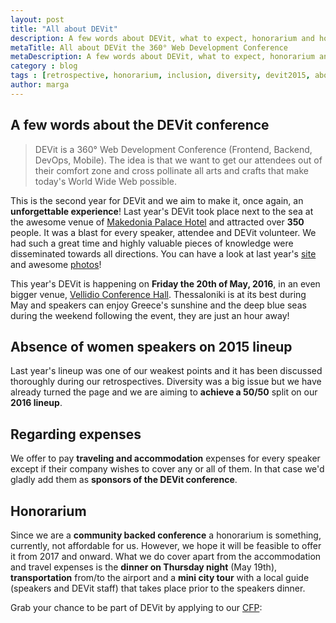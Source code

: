 ```yaml
---
layout: post
title: "All about DEVit"
description: A few words about DEVit, what to expect, honorarium and how we tackle diversity and inclusion
metaTitle: All about DEVit the 360° Web Development Conference
metaDescription: A few words about DEVit, what to expect, honorarium and how we tackle diversity and inclusion
category : blog
tags : [retrospective, honorarium, inclusion, diversity, devit2015, about, mea culpa]
author: marga
---
```



## A few words about the DEVit conference

>DEVit is a 360° Web Development Conference (Frontend, Backend, DevOps, Mobile). The idea is that we want to get our attendees out of their comfort zone and cross pollinate all arts and crafts that make today's World Wide Web possible.

This is the second year for DEVit and we aim to make it, once again, an **unforgettable experience**! Last year's DEVit took place next to the sea at the awesome venue of [Makedonia Palace Hotel](http://www.makedoniapalace.com/) and attracted over **350** people. It was a blast for every speaker, attendee and DEVit volunteer. We had such a great time and highly valuable pieces of knowledge were disseminated towards all directions. You can have a look at last year's [site](http://devitconf.org/2015/) and awesome [photos](https://www.flickr.com/photos/131931106@N08/sets/72157653228840910/)!

This year's DEVit is happening on **Friday the 20th of May, 2016**, in an even bigger venue, [Vellidio Conference Hall](http://profile.helexpo.gr/profile/en/thessaloniki%20vellidis). Thessaloniki is at its best during May and speakers can enjoy Greece's sunshine and the deep blue seas during the weekend following the event, they are just an hour away!

## Absence of women speakers on 2015 lineup

Last year's lineup was one of our weakest points and it has been discussed thoroughly during our retrospectives. Diversity was a big issue but we have already turned the page and we are aiming to **achieve a 50/50** split on our **2016 lineup**.

## Regarding expenses

We offer to pay **traveling and accommodation** expenses for every speaker except if their company wishes to cover any or all of them.  In that case we'd gladly add them as **sponsors of the DEVit conference**.

## Honorarium

Since we are a **community backed conference** a honorarium is something, currently, not affordable for us. However, we hope it will be feasible to offer it from 2017 and onward. What we do cover apart from the accommodation and travel expenses is the **dinner on Thursday night** (May 19th), **transportation** from/to the airport and a **mini city tour** with a local guide (speakers and DEVit staff) that takes place prior to the speakers dinner.

Grab your chance to be part of DEVit by applying to our [CFP](https://docs.google.com/forms/d/1WOPx_vhoXwR4HBYp3HVAkr5OkV-ysiYbWz4WINsCR_Q/viewform?c=0&w=1):


